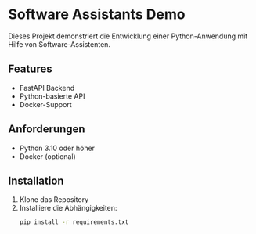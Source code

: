 # Software Assistants Demo

Dieses Projekt demonstriert die Entwicklung einer Python-Anwendung mit Hilfe von Software-Assistenten.

## Features
- FastAPI Backend
- Python-basierte API
- Docker-Support

## Anforderungen
- Python 3.10 oder höher
- Docker (optional)

## Installation
1. Klone das Repository
2. Installiere die Abhängigkeiten:
   ```bash
   pip install -r requirements.txt
   